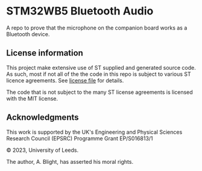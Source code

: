 # STM32WB5 Bluetooth Audio

A repo to prove that the microphone on the companion board works as a Bluetooth device.

## License information

This project make extensive use of ST supplied and generated source code.  As such, most if not all of the the code in this repo is subject to various ST licence agreements. See [license file](LICENSE) for details.

The code that is not subject to the many ST license agreements is licensed with the MIT license.

## Acknowledgments

This work is supported by the UK's Engineering and Physical Sciences Research Council (EPSRC) Programme Grant EP/S016813/1

© 2023, University of Leeds.

The author, A. Blight, has asserted his moral rights.
